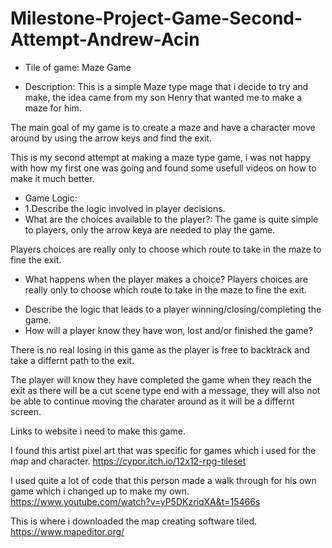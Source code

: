 # Milestone-Project-Game-Second-Attempt-Andrew-Acin

- Tile of game:
  Maze Game

- Description:
  This is a simple Maze type mage that i decide to try and make, the idea came from my son Henry that wanted me to make a maze for him.

The main goal of my game is to create a maze and have a character move around by using the arrow keys and find the exit.

This is my second attempt at making a maze type game, i was not happy with how my first one was going and found some usefull videos on how to make it much better.

- Game Logic:
- 1.Describe the logic involved in player decisions.
- What are the choices available to the player?:
  The game is quite simple to players, only the arrow keya are needed to play the game.

Players choices are really only to choose which route to take in the maze to fine the exit.

- What happens when the player makes a choice?
  Players choices are really only to choose which route to take in the maze to fine the exit.

* Describe the logic that leads to a player winning/closing/completing the game.
* How will a player know they have won, lost and/or finished the game?

There is no real losing in this game as the player is free to backtrack and take a differnt path to the exit.

The player will know they have completed the game when they reach the exit as there will be a cut scene type end with a message, they will also not be able to continue moving the charater around as it will be a differnt screen.




Links to website i need to make this game.

I found this artist pixel art that was specific for games which i used for the map and character.
https://cypor.itch.io/12x12-rpg-tileset

I used quite a lot of code that this person made a walk through for his own game which i changed up to make my own.
https://www.youtube.com/watch?v=yP5DKzriqXA&t=15466s

This is where i downloaded the map creating software tiled.
https://www.mapeditor.org/
